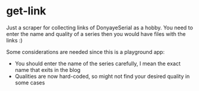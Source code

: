# get-link

Just a scraper for collecting links of DonyayeSerial as a hobby.
You need to enter the name and quality of a series then you would have files with the links :)


Some considerations are needed since this is a playground app:
- You should enter the name of the series carefully, I mean the exact name that exits in the blog
- Qualities are now hard-coded, so might not find your desired quality in some cases